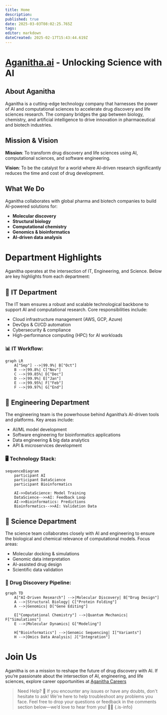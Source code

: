 ```yaml
---
title: Home
description: 
published: true
date: 2025-03-03T08:02:25.765Z
tags: 
editor: markdown
dateCreated: 2025-02-17T15:43:44.619Z
---
```


# [Aganitha.ai](http://Aganitha.ai) - Unlocking Science with AI

## About Aganitha 

Aganitha is a cutting-edge technology company that harnesses the power of AI and computational sciences to accelerate drug discovery and life sciences research. The company bridges the gap between biology, chemistry, and artificial intelligence to drive innovation in pharmaceutical and biotech industries.

## Mission & Vision 

**Mission**: To transform drug discovery and life sciences using AI, computational sciences, and software engineering.

**Vision**: To be the catalyst for a world where AI-driven research significantly reduces the time and cost of drug development.

## What We Do

Aganitha collaborates with global pharma and biotech companies to build AI-powered solutions for:

-   **Molecular discovery**
-   **Structural biology**
-   **Computational chemistry**
-   **Genomics & bioinformatics**
-   **AI-driven data analysis**

# Department Highlights

Aganitha operates at the intersection of IT, Engineering, and Science. Below are key highlights from each department:

## 🔹 IT Department

The IT team ensures a robust and scalable technological backbone to support AI and computational research. Core responsibilities include:

-   Cloud infrastructure management (AWS, GCP, Azure)
-   DevOps & CI/CD automation
-   Cybersecurity & compliance
-   High-performance computing (HPC) for AI workloads

### 📊 IT Workflow:
```mermaid
graph LR
    A["Sep"] -->|99.9%| B["Oct"]
    B -->|99.8%| C["Nov"]
    C -->|99.85%| D["Dec"]
    D -->|99.9%| E["Jan"]
    E -->|99.95%| F["Feb"]
    F -->|99.97%| G["End"]
```
## 🔹 Engineering Department

The engineering team is the powerhouse behind Aganitha’s AI-driven tools and platforms. Key areas include:

-   AI/ML model development
-   Software engineering for bioinformatics applications
-   Data engineering & big data analytics
-   API & microservices development

### 🖥 Technology Stack:
```mermaid
sequenceDiagram
    participant AI
    participant DataScience
    participant Bioinformatics

    AI->>DataScience: Model Training
    DataScience-->>AI: Feedback Loop
    AI->>Bioinformatics: Predictions
    Bioinformatics-->>AI: Validation Data
```
## 🔹 Science Department

The science team collaborates closely with AI and engineering to ensure the biological and chemical relevance of computational models. Focus areas:

-   Molecular docking & simulations
-   Genomic data interpretation
-   AI-assisted drug design
-   Scientific data validation

### 🧬 Drug Discovery Pipeline:
```mermaid
graph TD
    A["AI-Driven Research"] -->|Molecular Discovery| B["Drug Design"]
    A -->|Structural Biology| C["Protein Folding"]
    A -->|Genomics| D["Gene Editing"]

    E["Computational Chemistry"] -->|Quantum Mechanics| F["Simulations"]
    E -->|Molecular Dynamics| G["Modeling"]

    H["Bioinformatics"] -->|Genomic Sequencing| I["Variants"]
    H -->|Omics Data Analysis| J["Integration"]
```
# Join Us

Aganitha is on a mission to reshape the future of drug discovery with AI. If you’re passionate about the intersection of AI, engineering, and life sciences, explore career opportunities at [Aganitha Careers](http://www.aganitha.ai/careers/)

> Need Help? 🚀 If you encounter any issues or have any doubts, don't hesitate to ask! We're here to help troubleshoot any problems you face. Feel free to drop your questions or feedback in the comments section below—we’d love to hear from you! 💬✨
{.is-info}
